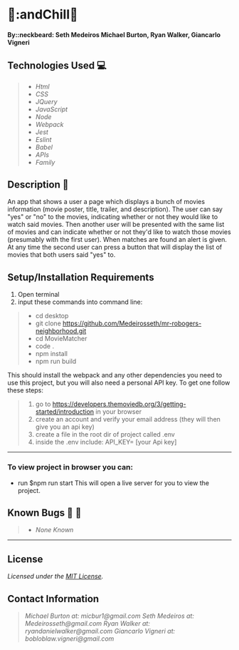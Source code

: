# :vhs::andChill:vhs:

#### By::neckbeard: Seth Medeiros Michael Burton, Ryan Walker, Giancarlo Vigneri

## Technologies Used :computer:

>* _Html_
>* _CSS_
>* _JQuery_
>* _JavaScript_
>* _Node_
>* _Webpack_
>* _Jest_
>* _Eslint_
>* _Babel_
>* _APIs_
>* _Family_


## Description :scroll:

An app that shows a user a page which displays a bunch of movies information (movie poster, title, trailer, and description). The user can say "yes" or "no" to the movies, indicating whether or not they would like to watch said movies. Then another user will be presented with the same list of movies and can indicate whether or not they'd like to watch those movies (presumably with the first user). When matches are found an alert is given. At any time the second user can press a button that will display the list of movies that both users said "yes" to.

## Setup/Installation Requirements 

1. Open terminal 
2. input these commands into command line:

>* cd desktop
>* git clone https://github.com/Medeirosseth/mr-robogers-neighborhood.git
>* cd MovieMatcher
>* code .
>* npm install
>* npm run build

This should install the webpack and any other dependencies you need to use this project, but you will also need a personal API key. To get one follow these steps:

>1. go to https://developers.themoviedb.org/3/getting-started/introduction in your browser
>2. create an account and verify your email address (they will then give you an api key)
>3. create a file in the root dir of project called .env
>4. inside the .env include:  API_KEY= [your Api key]
---
### To view project in browser you can:

* run $npm run start
This will open a live server for you to view the project.  

## Known Bugs :no_entry_sign: :bug:

>* _None Known_
---
## License
_Licensed under the [MIT License](LICENSE)._

## Contact Information
>_Michael Burton at: micbur1@gmail.com_
>_Seth Medeiros at: Medeirosseth@gmail.com_
>_Ryan Walker at: ryandanielwalker@gmail.com_
>_Giancarlo Vigneri at: bobloblaw.vigneri@gmail.com_
